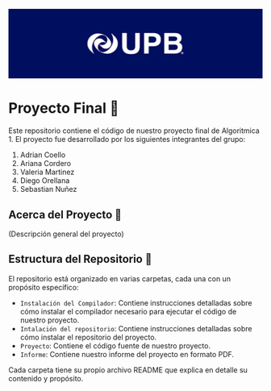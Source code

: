 ![](https://github.com/AdrianCoello/ProyectoFinal/blob/main/BannerUPB.jpeg)
# Proyecto Final :page_facing_up:

Este repositorio contiene el código de nuestro proyecto final de Algoritmica 1. El proyecto fue desarrollado por los siguientes integrantes del grupo:

1. Adrian Coello 
2. Ariana Cordero
3. Valeria Martinez
4. Diego Orellana
5. Sebastian Nuñez

## Acerca del Proyecto :mag_right:

(Descripción general del proyecto)

## Estructura del Repositorio :open_file_folder:

El repositorio está organizado en varias carpetas, cada una con un propósito específico:

- `Instalación del Compilador`: Contiene instrucciones detalladas sobre cómo instalar el compilador necesario para ejecutar el código de nuestro proyecto.
- `Intalación del repositorio`: Contiene instrucciones detalladas sobre cómo instalar el repositorio del proyecto.
- `Proyecto`: Contiene el código fuente de nuestro proyecto.
- `Informe`: Contiene nuestro informe del proyecto en formato PDF.

Cada carpeta tiene su propio archivo README que explica en detalle su contenido y propósito.




